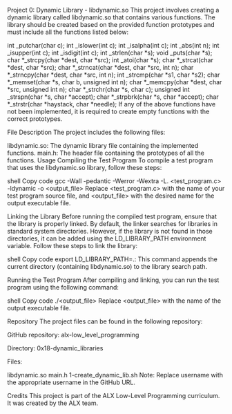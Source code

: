 Project 0: Dynamic Library - libdynamic.so
This project involves creating a dynamic library called libdynamic.so that contains various functions. The library should be created based on the provided function prototypes and must include all the functions listed below:

int _putchar(char c);
int _islower(int c);
int _isalpha(int c);
int _abs(int n);
int _isupper(int c);
int _isdigit(int c);
int _strlen(char *s);
void _puts(char *s);
char *_strcpy(char *dest, char *src);
int _atoi(char *s);
char *_strcat(char *dest, char *src);
char *_strncat(char *dest, char *src, int n);
char *_strncpy(char *dest, char *src, int n);
int _strcmp(char *s1, char *s2);
char *_memset(char *s, char b, unsigned int n);
char *_memcpy(char *dest, char *src, unsigned int n);
char *_strchr(char *s, char c);
unsigned int _strspn(char *s, char *accept);
char *_strpbrk(char *s, char *accept);
char *_strstr(char *haystack, char *needle);
If any of the above functions have not been implemented, it is required to create empty functions with the correct prototypes.

File Description
The project includes the following files:

libdynamic.so: The dynamic library file containing the implemented functions.
main.h: The header file containing the prototypes of all the functions.
Usage
Compiling the Test Program
To compile a test program that uses the libdynamic.so library, follow these steps:

shell
Copy code
gcc -Wall -pedantic -Werror -Wextra -L. <test_program.c> -ldynamic -o <output_file>
Replace <test_program.c> with the name of your test program source file, and <output_file> with the desired name for the output executable file.

Linking the Library
Before running the compiled test program, ensure that the library is properly linked. By default, the linker searches for libraries in standard system directories. However, if the library is not found in those directories, it can be added using the LD_LIBRARY_PATH environment variable. Follow these steps to link the library:

shell
Copy code
export LD_LIBRARY_PATH=.:
This command appends the current directory (containing libdynamic.so) to the library search path.

Running the Test Program
After compiling and linking, you can run the test program using the following command:

shell
Copy code
./<output_file>
Replace <output_file> with the name of the output executable file.

Repository
The project files can be found in the following repository:

GitHub repository: alx-low_level_programming

Directory: 0x18-dynamic_libraries

Files:

libdynamic.so
main.h
1-create_dynamic_lib.sh
Note: Replace username with the appropriate username in the GitHub URL.

Credits
This project is part of the ALX Low-Level Programming curriculum. It was created by the ALX team.
